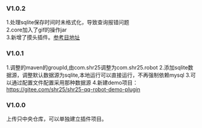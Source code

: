 ### V1.0.2
1.处理sqlite保存时间时未格式化，导致查询报错问题  
2.core加入了gif的操作jar  
3.新增了摸头插件。[参考目地址](https://github.com/LaoLittle/PatPat.git)

### V1.0.1
1.调整的maven的groupId,由com.shr25调整为com.shr25.robot
2.添加sqlite数据源，调整默认数据源为sqlite,本地运行可以直接运行，不再强制依赖mysql
3.可以通过配置文件配置采用那种数据源
4.新建demo项目：https://gitee.com/shr25/shr25-qq-robot-demo-plugin


### V1.0.0
上传只中央仓库，可以单独建立插件项目。